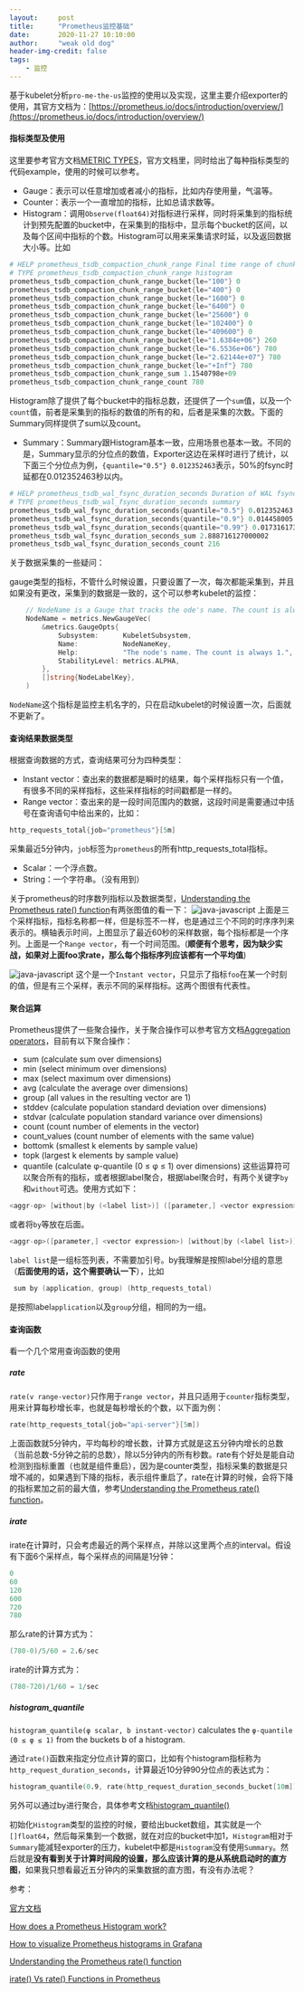 ```yaml
---
layout:     post
title:      "Prometheus监控基础"
date:       2020-11-27 10:10:00
author:     "weak old dog"
header-img-credit: false
tags:
    - 监控
---
```


基于kubelet分析`pro-me-the-us`监控的使用以及实现，这里主要介绍exporter的使用，其官方文档为：[https://prometheus.io/docs/introduction/overview/](https://prometheus.io/docs/introduction/overview/)

#### 指标类型及使用
这里要参考官方文档[METRIC TYPES](https://prometheus.io/docs/concepts/metric_types/)，官方文档里，同时给出了每种指标类型的代码example，使用的时候可以参考。
* Gauge：表示可以任意增加或者减小的指标，比如内存使用量，气温等。
* Counter：表示一个一直增加的指标，比如总请求数等。
* Histogram：调用`Observe(float64)`对指标进行采样，同时将采集到的指标统计到预先配置的bucket中，在采集到的指标中，显示每个bucket的区间，以及每个区间中指标的个数。Histogram可以用来采集请求时延，以及返回数据大小等。比如
```s
# HELP prometheus_tsdb_compaction_chunk_range Final time range of chunks on their first compaction
# TYPE prometheus_tsdb_compaction_chunk_range histogram
prometheus_tsdb_compaction_chunk_range_bucket{le="100"} 0
prometheus_tsdb_compaction_chunk_range_bucket{le="400"} 0
prometheus_tsdb_compaction_chunk_range_bucket{le="1600"} 0
prometheus_tsdb_compaction_chunk_range_bucket{le="6400"} 0
prometheus_tsdb_compaction_chunk_range_bucket{le="25600"} 0
prometheus_tsdb_compaction_chunk_range_bucket{le="102400"} 0
prometheus_tsdb_compaction_chunk_range_bucket{le="409600"} 0
prometheus_tsdb_compaction_chunk_range_bucket{le="1.6384e+06"} 260
prometheus_tsdb_compaction_chunk_range_bucket{le="6.5536e+06"} 780
prometheus_tsdb_compaction_chunk_range_bucket{le="2.62144e+07"} 780
prometheus_tsdb_compaction_chunk_range_bucket{le="+Inf"} 780
prometheus_tsdb_compaction_chunk_range_sum 1.1540798e+09
prometheus_tsdb_compaction_chunk_range_count 780
```
Histogram除了提供了每个bucket中的指标总数，还提供了一个`sum`值，以及一个`count`值，前者是采集到的指标的数值的所有的和，后者是采集的次数。下面的Summary同样提供了sum以及count。

* Summary：Summary跟Histogram基本一致，应用场景也基本一致。不同的是，Summary显示的分位点的数值，Exporter这边在采样时进行了统计，以下面三个分位点为例，`{quantile="0.5"} 0.012352463`表示，50%的fsync时延都在0.012352463秒以内。
```s
# HELP prometheus_tsdb_wal_fsync_duration_seconds Duration of WAL fsync.
# TYPE prometheus_tsdb_wal_fsync_duration_seconds summary
prometheus_tsdb_wal_fsync_duration_seconds{quantile="0.5"} 0.012352463
prometheus_tsdb_wal_fsync_duration_seconds{quantile="0.9"} 0.014458005
prometheus_tsdb_wal_fsync_duration_seconds{quantile="0.99"} 0.017316173
prometheus_tsdb_wal_fsync_duration_seconds_sum 2.888716127000002
prometheus_tsdb_wal_fsync_duration_seconds_count 216
```
关于数据采集的一些疑问：

gauge类型的指标，不管什么时候设置，只要设置了一次，每次都能采集到，并且如果没有更改，采集到的数据是一致的，这个可以参考kubelet的监控：
```go
	// NodeName is a Gauge that tracks the ode's name. The count is always 1.
	NodeName = metrics.NewGaugeVec(
		&metrics.GaugeOpts{
			Subsystem:      KubeletSubsystem,
			Name:           NodeNameKey,
			Help:           "The node's name. The count is always 1.",
			StabilityLevel: metrics.ALPHA,
		},
		[]string{NodeLabelKey},
	)
```
`NodeName`这个指标是监控主机名字的，只在启动kubelet的时候设置一次，后面就不更新了。

#### 查询结果数据类型
根据查询数据的方式，查询结果可分为四种类型：
* Instant vector：查出来的数据都是瞬时的结果，每个采样指标只有一个值，有很多不同的采样指标，这些采样指标的时间戳都是一样的。
* Range vector：查出来的是一段时间范围内的数据，这段时间是需要通过中括号在查询语句中给出来的，比如：
```s
http_requests_total{job="prometheus"}[5m]
```
采集最近5分钟内，`job`标签为`prometheus`的所有http_requests_total指标。
* Scalar：一个浮点数。
* String：一个字符串。（没有用到）

关于prometheus的时序数列指标以及数据类型，[Understanding the Prometheus rate() function](https://www.metricfire.com/blog/understanding-the-prometheus-rate-function/)有两张图值的看一下：
![java-javascript](/img/in-post/monitor/prometheus_range.png)
上面是三个采样指标，指标名称都一样，但是标签不一样，也是通过三个不同的时序序列来表示的。横轴表示时间，上图显示了最近60秒的采样数据，每个指标都是一个序列。上面是一个`Range vector`，有一个时间范围。(**顺便有个思考，因为缺少实战，如果对上面foo求rate，那么每个指标序列应该都有一个平均值**)

![java-javascript](/img/in-post/monitor/prometheus_instant.png)
这个是一个`Instant vector`，只显示了指标`foo`在某一个时刻的值，但是有三个采样，表示不同的采样指标。这两个图很有代表性。

#### 聚合运算
Prometheus提供了一些聚合操作，关于聚合操作可以参考官方文档[Aggregation operators](https://prometheus.io/docs/prometheus/latest/querying/operators/#aggregation-operators)，目前有以下聚合操作：
* sum (calculate sum over dimensions)
* min (select minimum over dimensions)
* max (select maximum over dimensions)
* avg (calculate the average over dimensions)
* group (all values in the resulting vector are 1)
* stddev (calculate population standard deviation over dimensions)
* stdvar (calculate population standard variance over dimensions)
* count (count number of elements in the vector)
* count_values (count number of elements with the same value)
* bottomk (smallest k elements by sample value)
* topk (largest k elements by sample value)
* quantile (calculate φ-quantile (0 ≤ φ ≤ 1) over dimensions)
这些运算符可以聚合所有的指标，或者根据label聚合，根据label聚合时，有两个关键字`by`和`without`可选。使用方式如下：
```s
<aggr-op> [without|by (<label list>)] ([parameter,] <vector expression>)
```
或者将`by`等放在后面。
```s
<aggr-op>([parameter,] <vector expression>) [without|by (<label list>)]
```
`label list`是一组标签列表，不需要加引号。by我理解是按照label分组的意思（**后面使用的话，这个需要确认一下**），比如
```s
 sum by (application, group) (http_requests_total)
```
是按照label`application`以及`group`分组，相同的为一组。

#### 查询函数
看一个几个常用查询函数的使用
##### rate
`rate(v range-vector)`只作用于`range vector`，并且只适用于`counter`指标类型，用来计算每秒增长率，也就是每秒增长的个数，以下面为例：
```s
rate(http_requests_total{job="api-server"}[5m])
```
上面函数就5分钟内，平均每秒的增长数，计算方式就是这五分钟内增长的总数（当前总数-5分钟之前的总数），除以5分钟内的所有秒数。rate有个好处是能自动检测到指标重置（也就是组件重启），因为是counter类型，指标采集的数据是只增不减的，如果遇到下降的指标，表示组件重启了，rate在计算的时候，会将下降的指标累加之前的最大值，参考[Understanding the Prometheus rate() function](https://www.metricfire.com/blog/understanding-the-prometheus-rate-function/)。

##### irate
irate在计算时，只会考虑最近的两个采样点，并除以这里两个点的interval。假设有下面6个采样点，每个采样点的间隔是1分钟：
```s
0
60
120
600
720
780
```
那么rate的计算方式为：
```s
(780-0)/5/60 = 2.6/sec
```
irate的计算方式为：
```s
(780-720)/1/60 = 1/sec
```

##### histogram_quantile
`histogram_quantile(φ scalar, b instant-vector)` calculates the `φ-quantile (0 ≤ φ ≤ 1)` from the buckets b of a histogram. 

通过`rate()`函数来指定分位点计算的窗口，比如有个histogram指标称为`http_request_duration_seconds`，计算最近10分钟90分位点的表达式为：
```s
histogram_quantile(0.9, rate(http_request_duration_seconds_bucket[10m]))
```
另外可以通过by进行聚合，具体参考文档[histogram_quantile()](https://prometheus.io/docs/prometheus/latest/querying/functions/#histogram_quantile)


初始化`Histogram`类型的监控的时候，要给出bucket数组，其实就是一个`[]float64`，然后每采集到一个数据，就在对应的bucket中加1，`Histogram`相对于`Summary`能减轻exporter的压力，kubelet中都是`Histogram`没有使用`Summary`。然后就是**没有看到关于计算时间段的设置，那么应该计算的是从系统启动时的直方图**，如果我只想看最近五分钟内的采集数据的直方图，有没有办法呢？

参考：

[官方文档](https://prometheus.io/docs/introduction/overview/)

[How does a Prometheus Histogram work?](https://www.robustperception.io/how-does-a-prometheus-histogram-work)

[How to visualize Prometheus histograms in Grafana](https://grafana.com/blog/2020/06/23/how-to-visualize-prometheus-histograms-in-grafana/)

[Understanding the Prometheus rate() function](https://www.metricfire.com/blog/understanding-the-prometheus-rate-function/)

[irate() Vs rate() Functions in Prometheus](https://www.reddit.com/r/PrometheusMonitoring/comments/eyvsyl/irate_vs_rate_functions_in_prometheus/)